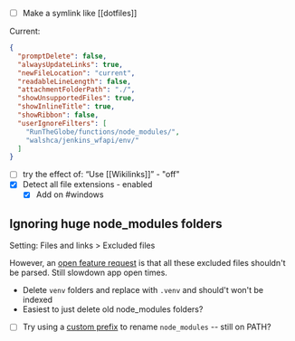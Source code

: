 - [ ] Make a symlink like [[dotfiles]]

Current:
```json
{
  "promptDelete": false,
  "alwaysUpdateLinks": true,
  "newFileLocation": "current",
  "readableLineLength": false,
  "attachmentFolderPath": "./",
  "showUnsupportedFiles": true,
  "showInlineTitle": true,
  "showRibbon": false,
  "userIgnoreFilters": [
    "RunTheGlobe/functions/node_modules/",
    "walshca/jenkins_wfapi/env/"
  ]
}
```

- [ ] try the effect of:  “Use [[Wikilinks]]” - "off" 
- [x] Detect all file extensions - enabled
	- [x] Add on #windows

## Ignoring huge node_modules folders
Setting: Files and links > Excluded files

However, an [open feature request](https://forum.obsidian.md/t/ignore-exclude-completely-files-or-a-folder-from-all-obsidian-indexers-and-parsers/52025?u=darthwalsh) is that all these excluded files shouldn't be parsed. Still slowdown app open times.

- Delete `venv` folders and replace with `.venv` and should't won't be indexed
- Easiest to just delete old node_modules folders?
- [ ] Try using a [custom prefix](https://stackoverflow.com/a/14867050/771768) to rename `node_modules` -- still on PATH?

